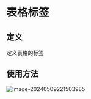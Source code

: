 # 表格标签

## 定义

定义表格的标签

## 使用方法

![image-20240509221503985](../TyporaImage/image-20240509221503985.png)